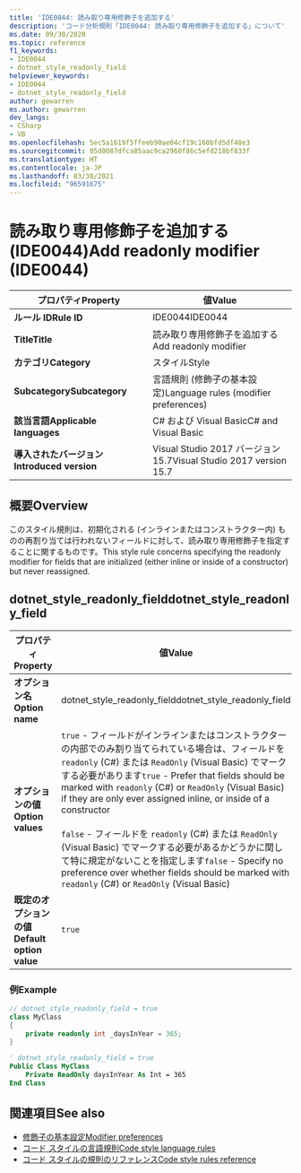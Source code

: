 ```yaml
---
title: 'IDE0044: 読み取り専用修飾子を追加する'
description: 'コード分析規則「IDE0044: 読み取り専用修飾子を追加する」について'
ms.date: 09/30/2020
ms.topic: reference
f1_keywords:
- IDE0044
- dotnet_style_readonly_field
helpviewer_keywords:
- IDE0044
- dotnet_style_readonly_field
author: gewarren
ms.author: gewarren
dev_langs:
- CSharp
- VB
ms.openlocfilehash: 5ec5a1619f5ffeeb90ae04cf19c160bfd5df48e3
ms.sourcegitcommit: 05d0087dfca85aac9ca2960f86c5efd218bf833f
ms.translationtype: HT
ms.contentlocale: ja-JP
ms.lasthandoff: 03/30/2021
ms.locfileid: "96591675"
---
```

# <a name="add-readonly-modifier-ide0044"></a><span data-ttu-id="b3e9c-103">読み取り専用修飾子を追加する (IDE0044)</span><span class="sxs-lookup"><span data-stu-id="b3e9c-103">Add readonly modifier (IDE0044)</span></span>

|<span data-ttu-id="b3e9c-104">プロパティ</span><span class="sxs-lookup"><span data-stu-id="b3e9c-104">Property</span></span>|<span data-ttu-id="b3e9c-105">値</span><span class="sxs-lookup"><span data-stu-id="b3e9c-105">Value</span></span>|
|-|-|
| <span data-ttu-id="b3e9c-106">**ルール ID**</span><span class="sxs-lookup"><span data-stu-id="b3e9c-106">**Rule ID**</span></span> | <span data-ttu-id="b3e9c-107">IDE0044</span><span class="sxs-lookup"><span data-stu-id="b3e9c-107">IDE0044</span></span> |
| <span data-ttu-id="b3e9c-108">**Title**</span><span class="sxs-lookup"><span data-stu-id="b3e9c-108">**Title**</span></span> | <span data-ttu-id="b3e9c-109">読み取り専用修飾子を追加する</span><span class="sxs-lookup"><span data-stu-id="b3e9c-109">Add readonly modifier</span></span> |
| <span data-ttu-id="b3e9c-110">**カテゴリ**</span><span class="sxs-lookup"><span data-stu-id="b3e9c-110">**Category**</span></span> | <span data-ttu-id="b3e9c-111">スタイル</span><span class="sxs-lookup"><span data-stu-id="b3e9c-111">Style</span></span> |
| <span data-ttu-id="b3e9c-112">**Subcategory**</span><span class="sxs-lookup"><span data-stu-id="b3e9c-112">**Subcategory**</span></span> | <span data-ttu-id="b3e9c-113">言語規則 (修飾子の基本設定)</span><span class="sxs-lookup"><span data-stu-id="b3e9c-113">Language rules (modifier preferences)</span></span> |
| <span data-ttu-id="b3e9c-114">**該当言語**</span><span class="sxs-lookup"><span data-stu-id="b3e9c-114">**Applicable languages**</span></span> | <span data-ttu-id="b3e9c-115">C# および Visual Basic</span><span class="sxs-lookup"><span data-stu-id="b3e9c-115">C# and Visual Basic</span></span> |
| <span data-ttu-id="b3e9c-116">**導入されたバージョン**</span><span class="sxs-lookup"><span data-stu-id="b3e9c-116">**Introduced version**</span></span> | <span data-ttu-id="b3e9c-117">Visual Studio 2017 バージョン 15.7</span><span class="sxs-lookup"><span data-stu-id="b3e9c-117">Visual Studio 2017 version 15.7</span></span> |

## <a name="overview"></a><span data-ttu-id="b3e9c-118">概要</span><span class="sxs-lookup"><span data-stu-id="b3e9c-118">Overview</span></span>

<span data-ttu-id="b3e9c-119">このスタイル規則は、初期化される (インラインまたはコンストラクター内) ものの再割り当ては行われないフィールドに対して、読み取り専用修飾子を指定することに関するものです。</span><span class="sxs-lookup"><span data-stu-id="b3e9c-119">This style rule concerns specifying the readonly modifier for fields that are initialized (either inline or inside of a constructor) but never reassigned.</span></span>

## <a name="dotnet_style_readonly_field"></a><span data-ttu-id="b3e9c-120">dotnet_style_readonly_field</span><span class="sxs-lookup"><span data-stu-id="b3e9c-120">dotnet_style_readonly_field</span></span>

|<span data-ttu-id="b3e9c-121">プロパティ</span><span class="sxs-lookup"><span data-stu-id="b3e9c-121">Property</span></span>|<span data-ttu-id="b3e9c-122">値</span><span class="sxs-lookup"><span data-stu-id="b3e9c-122">Value</span></span>|
|-|-|
| <span data-ttu-id="b3e9c-123">**オプション名**</span><span class="sxs-lookup"><span data-stu-id="b3e9c-123">**Option name**</span></span> | <span data-ttu-id="b3e9c-124">dotnet_style_readonly_field</span><span class="sxs-lookup"><span data-stu-id="b3e9c-124">dotnet_style_readonly_field</span></span> |
| <span data-ttu-id="b3e9c-125">**オプションの値**</span><span class="sxs-lookup"><span data-stu-id="b3e9c-125">**Option values**</span></span> | <span data-ttu-id="b3e9c-126">`true` - フィールドがインラインまたはコンストラクターの内部でのみ割り当てられている場合は、フィールドを `readonly` (C#) または `ReadOnly` (Visual Basic) でマークする必要があります</span><span class="sxs-lookup"><span data-stu-id="b3e9c-126">`true` - Prefer that fields should be marked with `readonly` (C#) or `ReadOnly` (Visual Basic) if they are only ever assigned inline, or inside of a constructor</span></span><br /><br /><span data-ttu-id="b3e9c-127">`false` - フィールドを `readonly` (C#) または `ReadOnly` (Visual Basic) でマークする必要があるかどうかに関して特に規定がないことを指定します</span><span class="sxs-lookup"><span data-stu-id="b3e9c-127">`false` - Specify no preference over whether fields should be marked with `readonly` (C#) or `ReadOnly` (Visual Basic)</span></span> |
| <span data-ttu-id="b3e9c-128">**既定のオプションの値**</span><span class="sxs-lookup"><span data-stu-id="b3e9c-128">**Default option value**</span></span> | `true` |

### <a name="example"></a><span data-ttu-id="b3e9c-129">例</span><span class="sxs-lookup"><span data-stu-id="b3e9c-129">Example</span></span>

```csharp
// dotnet_style_readonly_field = true
class MyClass
{
    private readonly int _daysInYear = 365;
}
```

```vb
' dotnet_style_readonly_field = true
Public Class MyClass
    Private ReadOnly daysInYear As Int = 365
End Class
```

## <a name="see-also"></a><span data-ttu-id="b3e9c-130">関連項目</span><span class="sxs-lookup"><span data-stu-id="b3e9c-130">See also</span></span>

- [<span data-ttu-id="b3e9c-131">修飾子の基本設定</span><span class="sxs-lookup"><span data-stu-id="b3e9c-131">Modifier preferences</span></span>](modifier-preferences.md)
- [<span data-ttu-id="b3e9c-132">コード スタイルの言語規則</span><span class="sxs-lookup"><span data-stu-id="b3e9c-132">Code style language rules</span></span>](language-rules.md)
- [<span data-ttu-id="b3e9c-133">コード スタイルの規則のリファレンス</span><span class="sxs-lookup"><span data-stu-id="b3e9c-133">Code style rules reference</span></span>](index.md)
